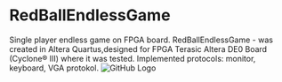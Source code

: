 # RedBallEndlessGame
Single player endless game on FPGA  board.
RedBallEndlessGame - was created in Altera Quartus,designed for FPGA Terasic Altera DE0 Board (Cyclone® III) where it was tested.
Implemented protocols: monitor, keyboard, VGA protokol.
![GitHub Logo](/images/logo.png)
